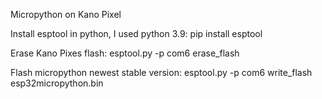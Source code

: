 Micropython on Kano Pixel

Install esptool in python, I used python 3.9:
  pip install esptool

Erase Kano Pixes flash:
  esptool.py -p com6 erase_flash

Flash micropython newest stable version:
  esptool.py -p com6 write_flash esp32micropython.bin
